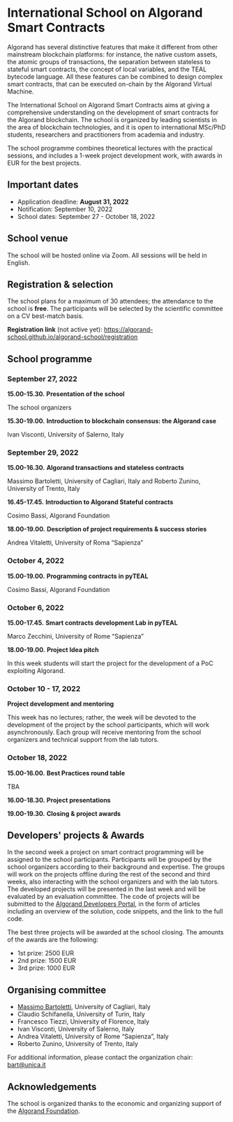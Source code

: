 # International School on Algorand Smart Contracts

Algorand has several distinctive features that make it different from other mainstream blockchain platforms: for instance, the native custom assets, the atomic groups of transactions, the separation between stateless to stateful smart contracts, the concept of local variables, and the TEAL bytecode language. 
All these features can be combined to design complex smart contracts, that can be executed on-chain by the Algorand Virtual Machine. 

The International School on Algorand Smart Contracts aims at giving a comprehensive understanding on the development of smart contracts for the Algorand blockchain. The school is organized by leading scientists in the area of blockchain technologies, and it is open to international MSc/PhD students, researchers and practitioners from academia and industry. 

The school programme combines theoretical lectures with the practical sessions, and includes a 1-week project development work, with awards in EUR for the best projects.

## Important dates

* Application deadline: **August 31, 2022**
* Notification: September 10, 2022
* School dates: September 27 - October 18, 2022

## School venue

The school will be hosted online via Zoom. All sessions will be held in English.

## Registration & selection

The school plans for a maximum of 30 attendees; the attendance to the school is **free**. 
The participants will be selected by the scientific committee on a CV best-match basis.

**Registration link** (not active yet): https://algorand-school.github.io/algorand-school/registration


## School programme

### September 27, 2022

**15.00-15.30.**
**Presentation of the school**

The school organizers

**15.30-19.00.**
**Introduction to blockchain consensus: the Algorand case**

Ivan Visconti, University of Salerno, Italy


### September 29, 2022

**15.00-16.30.**
**Algorand transactions and stateless contracts**

Massimo Bartoletti, University of Cagliari, Italy 
and 
Roberto Zunino, University of Trento, Italy

**16.45-17.45.**
**Introduction to Algorand Stateful contracts**

Cosimo Bassi, Algorand Foundation

**18.00-19.00.**
**Description of project requirements & success stories**

Andrea Vitaletti, University of Roma “Sapienza”

### October 4, 2022

**15.00-19.00.**
**Programming contracts in pyTEAL**

Cosimo Bassi, Algorand Foundation

### October 6, 2022

**15.00-17.45.**
**Smart contracts development Lab in pyTEAL**

Marco Zecchini, University of Rome “Sapienza”

**18.00-19.00.**
**Project Idea pitch**

In this week students will start the project for the development of a PoC exploiting Algorand.

### October 10 - 17, 2022

**Project development and mentoring**

This week has no lectures; rather, the week will be devoted to the development of the project by the school participants, which will work asynchronously. Each group will receive mentoring from the school organizers and technical support from the lab tutors.

### October 18, 2022

**15.00-16.00.**
**Best Practices round table**

TBA

**16.00-18.30.**
**Project presentations**

**19.00-19.30.**
**Closing & project awards**

## Developers' projects & Awards

In the second week a project on smart contract programming will be assigned to the school participants. Participants will be grouped by the school organizers according to their background and expertise. The groups will work on the projects offline during the rest of the second and third weeks, also interacting with the school organizers and with the lab tutors. The developed projects will be presented in the last week and will be evaluated by an evaluation committee. The code of projects will be submitted to the [Algorand Developers Portal](https://developer.algorand.org/), in the form of articles including an overview of the solution, code snippets, and the link to the full code.

The best three projects will be awarded at the school closing. The amounts of the awards are the following:
- 1st prize: 2500 EUR
- 2nd prize: 1500 EUR
- 3rd prize: 1000 EUR


## Organising committee

* [Massimo Bartoletti](https://blockchain.unica.it/), University of Cagliari, Italy
* Claudio Schifanella, University of Turin, Italy
* Francesco Tiezzi, University of Florence, Italy
* Ivan Visconti, University of Salerno, Italy
* Andrea Vitaletti, University of Rome “Sapienza”, Italy
* Roberto Zunino, University of Trento, Italy

For additional information, please contact the organization chair: bart@unica.it

## Acknowledgements

The school is organized thanks to the economic and organizing support of the [Algorand Foundation](https://algorand.foundation/).
